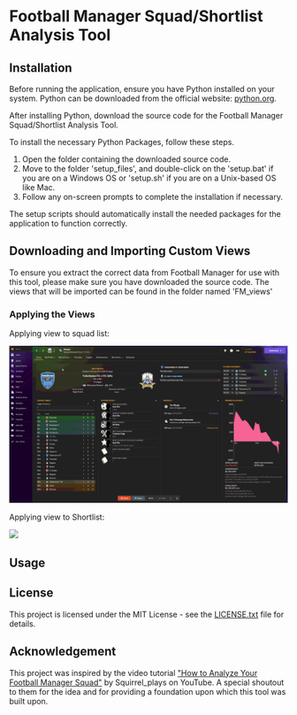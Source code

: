 # Football Manager Squad/Shortlist Analysis Tool

## Installation

Before running the application, ensure you have Python installed on your system. 
Python can be downloaded from the official website: [python.org](https://www.python.org/downloads/).

After installing Python, download the source code for the Football Manager Squad/Shortlist Analysis Tool.

To install the necessary Python Packages, follow these steps.

1. Open the folder containing the downloaded source code.
2. Move to the folder 'setup_files', and double-click on the 'setup.bat' if you are on a Windows OS or 'setup.sh' if you are on a Unix-based OS like Mac.
3. Follow any on-screen prompts to complete the installation if necessary.

The setup scripts should automatically install the needed packages for the application to function correctly.

## Downloading and Importing Custom Views

To ensure you extract the correct data from Football Manager for use with this tool, please make sure you have downloaded the source code. 
The views that will be imported can be found in the folder named 'FM_views'

### Applying the Views 

Applying view to squad list:

![](https://github.com/lacarabela/Football-Manager/blob/main/FM_views/view_import_squad.gif)

Applying view to Shortlist:

![](https://github.com/lacarabela/Football-Manager/blob/main/FM_views/view_import_shortlist.gif)

## Usage

## License

This project is licensed under the MIT License - see the [LICENSE.txt](LICENSE.txt) file for details.

## Acknowledgement

This project was inspired by the video tutorial ["How to Analyze Your Football Manager Squad"](https://www.youtube.com/watch?v=hnAuOakqR90) by Squirrel_plays on YouTube. A special shoutout to them for the idea and for providing a foundation upon which this tool was built upon.